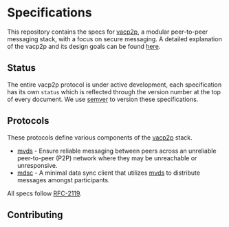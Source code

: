 # Specifications

This repository contains the specs for [vacp2p](https://vac.dev), a modular peer-to-peer messaging stack, with a focus on secure messaging. A detailed explanation of the vacp2p and its design goals can be found [here](https://vac.dev/vac-overview).

## Status

The entire vacp2p protocol is under active development, each specification has its own `status` which is reflected through the version number at the top of every document. We use [semver](https://semver.org/) to version these specifications.

## Protocols

These protocols define various components of the [vacp2p](https://vac.dev) stack.

 - [mvds](./mvds.md) - Ensure reliable messaging between peers across an unreliable peer-to-peer (P2P) network where they may be unreachable or unresponsive.
 - [mdsc](./mdsc.md) - A minimal data sync client that utilizes [mvds](./mvds.md) to distribute messages amongst participants.
 
<!-- @Todo put this in a better place !-->
All specs follow [RFC-2119](https://tools.ietf.org/html/rfc2119).

## Contributing
